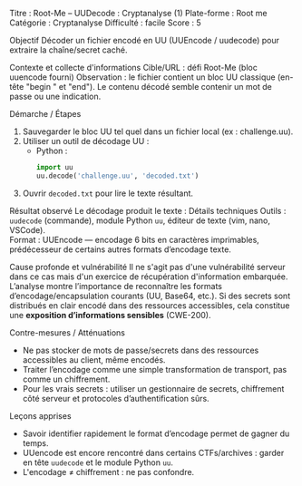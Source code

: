 Titre :  Root-Me – UUDecode : Cryptanalyse (1)
Plate-forme : Root me 
Catégorie : Cryptanalyse
Difficulté : facile
Score : 5


Objectif
Décoder un fichier encodé en UU (UUEncode / uudecode) pour extraire la chaîne/secret caché.

Contexte et collecte d'informations
Cible/URL : défi Root-Me (bloc uuencode fourni)
Observation : le fichier contient un bloc UU classique (en-tête "begin <mode> <filename>" et "end"). Le contenu décodé semble contenir un mot de passe ou une indication.

Démarche / Étapes
1. Sauvegarder le bloc UU tel quel dans un fichier local (ex : challenge.uu).  
2. Utiliser un outil de décodage UU :
   - Python :
     ```python
     import uu
     uu.decode('challenge.uu', 'decoded.txt')
     ```
3. Ouvrir `decoded.txt` pour lire le texte résultant.  


Résultat observé
Le décodage produit le texte :
Détails techniques
Outils : `uudecode` (commande), module Python `uu`, éditeur de texte (vim, nano, VSCode).  
Format : UUEncode — encodage 6 bits en caractères imprimables, prédécesseur de certains autres formats d’encodage texte.

Cause profonde et vulnérabilité
Il ne s'agit pas d'une vulnérabilité serveur dans ce cas mais d'un exercice de récupération d'information embarquée. L’analyse montre l’importance de reconnaître les formats d’encodage/encapsulation courants (UU, Base64, etc.). Si des secrets sont distribués en clair encodé dans des ressources accessibles, cela constitue une **exposition d’informations sensibles** (CWE-200).

Contre-mesures / Atténuations
- Ne pas stocker de mots de passe/secrets dans des ressources accessibles au client, même encodés.  
- Traiter l’encodage comme une simple transformation de transport, pas comme un chiffrement.  
- Pour les vrais secrets : utiliser un gestionnaire de secrets, chiffrement côté serveur et protocoles d’authentification sûrs.

Leçons apprises
- Savoir identifier rapidement le format d’encodage permet de gagner du temps.  
- UUencode est encore rencontré dans certains CTFs/archives : garder en tête `uudecode` et le module Python `uu`.  
- L'encodage ≠ chiffrement : ne pas confondre.

